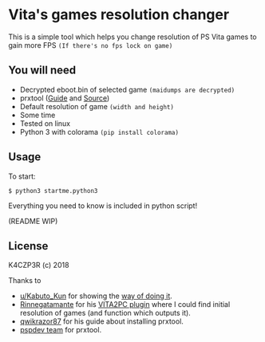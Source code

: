 Vita's games resolution changer
=======
This is a simple tool which helps you change resolution of PS Vita games to gain more FPS `(If there's no fps lock on game)`

You will need
------------

* Decrypted eboot.bin of selected game `(maidumps are decrypted)`
* prxtool ([Guide](https://github.com/uofw/uofw/wiki/PRXTool) and [Source](https://github.com/pspdev/prxtool))
* Default resolution of game `(width and height)`
* Some time
* Tested on linux
* Python 3 with colorama `(pip install colorama)`

Usage
------------

To start:

	$ python3 startme.python3
	
Everything you need to know is included in python script!

(README WIP)

License
-------

K4CZP3R (c) 2018

Thanks to

* [u/Kabuto_Kun](https://www.reddit.com/user/Kabuto_Kun "Kabuto_Kun's Reddit account") for showing the [way of doing it](https://www.reddit.com/r/vitahacks/comments/637np7/problematic_psp_game_fixes_force_unleashed/ "Reddit thread with steps to perform").
* [Rinnegatamante](https://github.com/Rinnegatamante "Rinnegatamante's Github") for his [VITA2PC plugin](https://github.com/Rinnegatamante/VITA2PC "Github repo of VITA2PC") where I could find initial resolution of games (and function which outputs it).
* [qwikrazor87](https://github.com/qwikrazor87 "Qwikrazor87's Github") for his guide about installing prxtool.
* [pspdev team](https://github.com/pspdev/ "Pspdev's Github") for prxtool.